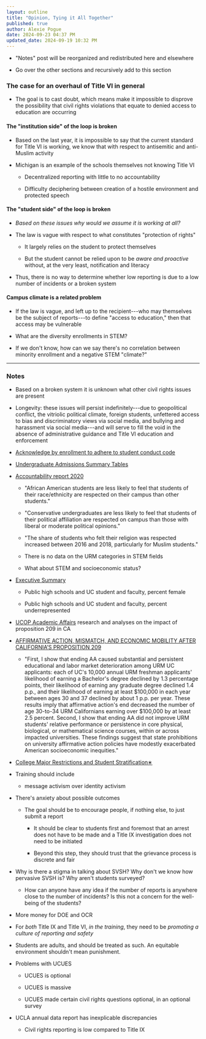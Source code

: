 ```yaml
---
layout: outline
title: "Opinion, Tying it All Together"
published: true
author: Alexie Pogue
date: 2024-09-23 04:37 PM
updated_date: 2024-09-19 10:32 PM
---
```


- "Notes" post will be reorganized and redistributed here and elsewhere

- Go over the other sections and recursively add to this section 


### The case for an overhaul of Title VI in general 

- The goal is to cast doubt, which means make it impossible to disprove the possibility that civil rights violations that equate to denied access to education are occurring 

#### The "institution side" of the loop is broken

- Based on the last year, it is impossible to say that the current standard for Title VI is working, we know that with respect to antisemitic and anti-Muslim activity

- Michigan is an example of the schools themselves not knowing Title VI 

	- Decentralized reporting with little to no accountability

	- Difficulty deciphering between creation of a hostile environment and protected speech

#### The "student side" of the loop is broken

- *Based on these issues why would we assume it is working at all?* 

- The law is vague with respect to what constitutes "protection of rights"

	- It largely relies on the student to protect themselves

	- But the student cannot be relied upon to be *aware and proactive* without, at the very least, notification and literacy

- Thus, there is no way to determine whether low reporting is due to a low number of incidents or a broken system

#### Campus climate is a related problem

- If the law is vague, and left up to the recipient---who may themselves be the subject of reports---to define "access to education," then that access may be vulnerable

- What are the diversity enrollments in STEM?

- If we don't know, how can we say there's no correlation between minority enrollment and a negative STEM "climate?"


---------------------------------------------------------------------------------------------------------------------------
### Notes 



- Based on a broken system it is unknown what other civil rights issues are present

- Longevity: these issues will persist indefinitely---due to geopolitical conflict, the vitriolic political climate, foreign students, unfettered access to bias and discriminatory views via social media, and bullying and harassment via social media---and will serve to fill the void in the absence of administrative guidance and Title VI education and enforcement

- [Acknowledge by enrollment to adhere to student conduct code](https://deanofstudents.ucla.edu/student-conduct-code)

- [Undergraduate Admissions Summary Tables](https://www.universityofcalifornia.edu/about-us/information-center/admissions-residency-and-ethnicity)

- [Accountability report 2020](https://accountability.universityofcalifornia.edu/2020/chapters/chapter-7.html#7.3.1)

	- "African American students are less likely to feel that students of their race/ethnicity are respected on their campus than other students."

	- "Conservative undergraduates are less likely to feel that students of their political affiliation are respected on campus than those with liberal or moderate political opinions."

	- "The share of students who felt their religion was respected increased between 2016 and 2018, particularly for Muslim students."

	- There is no data on the URM categories in STEM fields

	- What about STEM and socioeconomic status? 

- [Executive Summary](https://accountability.universityofcalifornia.edu/2020/exec-sum.html)

	- Public high schools and UC student and faculty, percent female

	- Public high schools and UC student and faculty, percent underrepresented

- [UCOP Academic Affairs](https://www.ucop.edu/academic-affairs/prop-209/index.html#:~:text=Proposition%20209%2C%20passed%20in%201996,public%20contracting%20and%20public%20education.) research and analyses on the impact of proposition 209 in CA 


- [AFFIRMATIVE ACTION, MISMATCH, AND ECONOMIC
MOBILITY AFTER CALIFORNIA’S PROPOSITION 209](https://zacharybleemer.com/wp-content/uploads/Papers/QJE%20Affirmative%20Action.pdf)

	- "First, I show that ending AA caused substantial and persistent educational and labor market deterioration among URM UC applicants: each of UC's 10,000 annual URM freshman applicants' likelihood of earning a Bachelor's degree declined by 1.3 percentage points, their likelihood of earning any graduate degree declined 1.4 p.p., and their likelihood of earning at least $100,000 in each year between ages 30 and 37 declined by about 1 p.p. per year. These results imply that affirmative action's end decreased the number of age 30-to-34 URM Californians earning over $100,000 by at least 2.5 percent. Second, I show that ending AA did not improve URM students' relative performance or persistence in core physical, biological, or mathematical science courses, within or across impacted universities. These findings suggest that state prohibitions on university affirmative action policies have modestly exacerbated American socioeconomic inequities."

- [College Major Restrictions and Student
Stratification∗](https://zacharybleemer.com/wp-content/uploads/Working-Papers/Restrictions_Paper.pdf)




- Training should include

	- message activism over identity activism


- There's anxiety about possible outcomes 

	- The goal should be to encourage people, if nothing else, to just submit a report 

		- It should be clear to students first and foremost that an arrest does not have to be made and a Title IX investigation does not need to be initiated

		- Beyond this step, they should trust that the grievance process is discrete and fair 



- Why is there a stigma in talking about SVSH? Why don't we know how pervasive SVSH is? Why aren't students surveyed? 

	- How can anyone have any idea if the number of reports is anywhere close to the number of incidents? Is this not a concern for the well-being of the students? 



- More money for DOE and OCR 





- For *both* Title IX and Title VI, *in the training*, they need to be *promoting a culture of reporting and safety*



- Students are adults, and should be treated as such. An equitable environment shouldn't mean punishment.


- Problems with UCUES

	- UCUES is optional 

	- UCUES is massive 

	- UCUES made certain civil rights questions optional, in an optional survey 




- UCLA annual data report has inexplicable discrepancies 

	- Civil rights reporting is low compared to Title IX 

